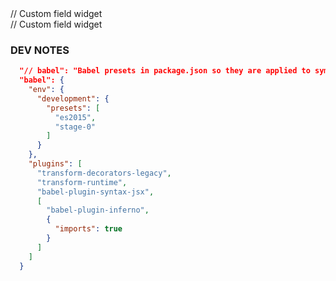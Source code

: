 <Form schema={mySchema} onChange={}>
  <div>
    <Field name="yada" />
    <Field name="woop" />
  </div>
  <Field name="weep.wey" />
  <WinkleField name="winkle" />  // Custom field widget
</Form>





<Form schema={mySchema} onChange={}>
  <FormFields omitFields="" || selectFields="">
    <WinkleField name="winkle" /> // Custom field widget
  </FormFields>
</Form>





<Form schema={mySchema} onChange={}>
  <FormFields />
</Form>

<ActionBar message={} onSubmit={} onCancel={} />


### DEV NOTES

```json
  "// babel": "Babel presets in package.json so they are applied to symlinked packages https://github.com/babel/babel-loader/issues/149",
  "babel": {
    "env": {
      "development": {
        "presets": [
          "es2015",
          "stage-0"
        ]
      }
    },
    "plugins": [
      "transform-decorators-legacy",
      "transform-runtime",
      "babel-plugin-syntax-jsx",
      [
        "babel-plugin-inferno",
        {
          "imports": true
        }
      ]
    ]
  }
  ```
